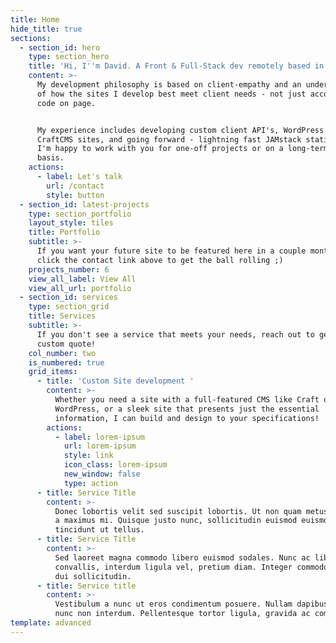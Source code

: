 ```yaml
---
title: Home
hide_title: true
sections:
  - section_id: hero
    type: section_hero
    title: 'Hi, I''m David. A Front & Full-Stack dev remotely based in SC, USA'
    content: >-
      My development philosophy is based on client-empathy and an understanding
      of how the sites I develop best meet client needs - not just accomplish
      code on page. 


      My experience includes developing custom client API's, WordPress sites,
      CraftCMS sites, and going forward - lightning fast JAMstack static sites!
      I'm happy to work with you for one-off projects or on a long-term retainer
      basis.
    actions:
      - label: Let's talk
        url: /contact
        style: button
  - section_id: latest-projects
    type: section_portfolio
    layout_style: tiles
    title: Portfolio
    subtitle: >-
      If you want your future site to be featured here in a couple months...
      click the contact link above to get the ball rolling ;)
    projects_number: 6
    view_all_label: View All
    view_all_url: portfolio
  - section_id: services
    type: section_grid
    title: Services
    subtitle: >-
      If you don't see a service that meets your needs, reach out to get a
      custom quote!
    col_number: two
    is_numbered: true
    grid_items:
      - title: 'Custom Site development '
        content: >-
          Whether you need a site with a full-featured CMS like Craft or
          WordPress, or a sleek site that presents just the essential
          information, I can build and design to your specifications!
        actions:
          - label: lorem-ipsum
            url: lorem-ipsum
            style: link
            icon_class: lorem-ipsum
            new_window: false
            type: action
      - title: Service Title
        content: >-
          Donec lobortis velit sed suscipit lobortis. Ut non quam metus. Nullam
          a maximus mi. Quisque justo nunc, sollicitudin euismod euismod at,
          tincidunt ut tellus.
      - title: Service Title
        content: >-
          Sed laoreet magna commodo libero euismod sodales. Nunc ac libero
          convallis, interdum ligula vel, pretium diam. Integer commodo sem at
          dui sollicitudin.
      - title: Service title
        content: >-
          Vestibulum a nunc ut eros condimentum posuere. Nullam dapibus quis
          nunc non interdum. Pellentesque tortor ligula, gravida ac commodo eu.
template: advanced
---
```

